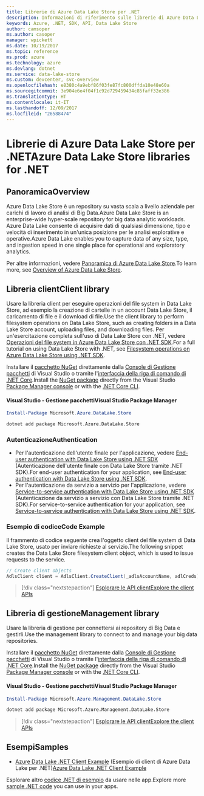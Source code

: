 ```yaml
---
title: Librerie di Azure Data Lake Store per .NET
description: Informazioni di riferimento sulle librerie di Azure Data Lake Store per .NET
keywords: Azure, .NET, SDK, API, Data Lake Store
author: camsoper
ms.author: casoper
manager: wpickett
ms.date: 10/19/2017
ms.topic: reference
ms.prod: azure
ms.technology: azure
ms.devlang: dotnet
ms.service: data-lake-store
ms.custom: devcenter, svc-overview
ms.openlocfilehash: e8380c4a9ebf86f03fe87fc800dffda10e48e60a
ms.sourcegitcommit: 3e904e6e4f04f1c92d729459434c85faff32e386
ms.translationtype: HT
ms.contentlocale: it-IT
ms.lasthandoff: 12/09/2017
ms.locfileid: "26588474"
---
```

# <a name="azure-data-lake-store-libraries-for-net"></a><span data-ttu-id="07867-104">Librerie di Azure Data Lake Store per .NET</span><span class="sxs-lookup"><span data-stu-id="07867-104">Azure Data Lake Store libraries for .NET</span></span>

## <a name="overview"></a><span data-ttu-id="07867-105">Panoramica</span><span class="sxs-lookup"><span data-stu-id="07867-105">Overview</span></span>

<span data-ttu-id="07867-106">Azure Data Lake Store è un repository su vasta scala a livello aziendale per carichi di lavoro di analisi di Big Data.</span><span class="sxs-lookup"><span data-stu-id="07867-106">Azure Data Lake Store is an enterprise-wide hyper-scale repository for big data analytic workloads.</span></span> <span data-ttu-id="07867-107">Azure Data Lake consente di acquisire dati di qualsiasi dimensione, tipo e velocità di inserimento in un'unica posizione per le analisi esplorative e operative.</span><span class="sxs-lookup"><span data-stu-id="07867-107">Azure Data Lake enables you to capture data of any size, type, and ingestion speed in one single place for operational and exploratory analytics.</span></span>

<span data-ttu-id="07867-108">Per altre informazioni, vedere [Panoramica di Azure Data Lake Store](/azure/data-lake-store/data-lake-store-overview).</span><span class="sxs-lookup"><span data-stu-id="07867-108">To learn more, see [Overview of Azure Data Lake Store](/azure/data-lake-store/data-lake-store-overview).</span></span>

## <a name="client-library"></a><span data-ttu-id="07867-109">Libreria client</span><span class="sxs-lookup"><span data-stu-id="07867-109">Client library</span></span>

<span data-ttu-id="07867-110">Usare la libreria client per eseguire operazioni del file system in Data Lake Store, ad esempio la creazione di cartelle in un account Data Lake Store, il caricamento di file e il download di file.</span><span class="sxs-lookup"><span data-stu-id="07867-110">Use the client library to perform filesystem operations on Data Lake Store, such as creating folders in a Data Lake Store account, uploading files, and downloading files.</span></span>  <span data-ttu-id="07867-111">Per un'esercitazione completa sull'uso di Data Lake Store con .NET, vedere [Operazioni del file system in Azure Data Lake Store con .NET SDK](/azure/data-lake-store/data-lake-store-data-operations-net-sdk).</span><span class="sxs-lookup"><span data-stu-id="07867-111">For a full tutorial on using Data Lake Store with .NET, see [Filesystem operations on Azure Data Lake Store using .NET SDK](/azure/data-lake-store/data-lake-store-data-operations-net-sdk).</span></span>

<span data-ttu-id="07867-112">Installare il [pacchetto NuGet](https://www.nuget.org/packages/Microsoft.Azure.Management.DataLake.Store) direttamente dalla [Console di Gestione pacchetti][PackageManager] di Visual Studio o tramite l'[interfaccia della riga di comando di .NET Core][DotNetCLI].</span><span class="sxs-lookup"><span data-stu-id="07867-112">Install the [NuGet package](https://www.nuget.org/packages/Microsoft.Azure.Management.DataLake.Store) directly from the Visual Studio [Package Manager console][PackageManager] or with the [.NET Core CLI][DotNetCLI].</span></span>

#### <a name="visual-studio-package-manager"></a><span data-ttu-id="07867-113">Visual Studio - Gestione pacchetti</span><span class="sxs-lookup"><span data-stu-id="07867-113">Visual Studio Package Manager</span></span>

```powershell
Install-Package Microsoft.Azure.DataLake.Store
```

```bash
dotnet add package Microsoft.Azure.DataLake.Store
```
### <a name="authentication"></a><span data-ttu-id="07867-114">Autenticazione</span><span class="sxs-lookup"><span data-stu-id="07867-114">Authentication</span></span>

* <span data-ttu-id="07867-115">Per l'autenticazione dell'utente finale per l'applicazione, vedere [End-user authentication with Data Lake Store using .NET SDK](/azure/data-lake-store/data-lake-store-end-user-authenticate-net-sdk) (Autenticazione dell'utente finale con Data Lake Store tramite .NET SDK).</span><span class="sxs-lookup"><span data-stu-id="07867-115">For end-user authentication for your application, see [End-user authentication with Data Lake Store using .NET SDK](/azure/data-lake-store/data-lake-store-end-user-authenticate-net-sdk).</span></span>
* <span data-ttu-id="07867-116">Per l'autenticazione da servizio a servizio per l'applicazione, vedere [Service-to-service authentication with Data Lake Store using .NET SDK](/azure/data-lake-store/data-lake-store-service-to-service-authenticate-net-sdk) (Autenticazione da servizio a servizio con Data Lake Store tramite .NET SDK).</span><span class="sxs-lookup"><span data-stu-id="07867-116">For service-to-service authentication for your application, see [Service-to-service authentication with Data Lake Store using .NET SDK](/azure/data-lake-store/data-lake-store-service-to-service-authenticate-net-sdk).</span></span>

### <a name="code-example"></a><span data-ttu-id="07867-117">Esempio di codice</span><span class="sxs-lookup"><span data-stu-id="07867-117">Code Example</span></span>

<span data-ttu-id="07867-118">Il frammento di codice seguente crea l'oggetto client del file system di Data Lake Store, usato per inviare richieste al servizio.</span><span class="sxs-lookup"><span data-stu-id="07867-118">The following snippet creates the Data Lake Store filesystem client object, which is used to issue requests to the service.</span></span>

```csharp
// Create client objects
AdlsClient client = AdlsClient.CreateClient(_adlsAccountName, adlCreds);
```

> [!div class="nextstepaction"]
> [<span data-ttu-id="07867-119">Esplorare le API client</span><span class="sxs-lookup"><span data-stu-id="07867-119">Explore the client APIs</span></span>](/dotnet/api/overview/azure/datalakestore/client)


## <a name="management-library"></a><span data-ttu-id="07867-120">Libreria di gestione</span><span class="sxs-lookup"><span data-stu-id="07867-120">Management library</span></span>

<span data-ttu-id="07867-121">Usare la libreria di gestione per connettersi ai repository di Big Data e gestirli.</span><span class="sxs-lookup"><span data-stu-id="07867-121">Use the management library to connect to and manage your big data repositories.</span></span>

<span data-ttu-id="07867-122">Installare il [pacchetto NuGet](https://www.nuget.org/packages/Microsoft.Azure.Management.DataLake.Store) direttamente dalla [Console di Gestione pacchetti][PackageManager] di Visual Studio o tramite l'[interfaccia della riga di comando di .NET Core][DotNetCLI].</span><span class="sxs-lookup"><span data-stu-id="07867-122">Install the [NuGet package](https://www.nuget.org/packages/Microsoft.Azure.Management.DataLake.Store) directly from the Visual Studio [Package Manager console][PackageManager] or with the [.NET Core CLI][DotNetCLI].</span></span>

#### <a name="visual-studio-package-manager"></a><span data-ttu-id="07867-123">Visual Studio - Gestione pacchetti</span><span class="sxs-lookup"><span data-stu-id="07867-123">Visual Studio Package Manager</span></span>

```powershell
Install-Package Microsoft.Azure.Management.DataLake.Store
```

```bash
dotnet add package Microsoft.Azure.Management.DataLake.Store
```

> [!div class="nextstepaction"]
> [<span data-ttu-id="07867-124">Esplorare le API client</span><span class="sxs-lookup"><span data-stu-id="07867-124">Explore the client APIs</span></span>](/dotnet/api/overview/azure/datalakestore/management)


## <a name="samples"></a><span data-ttu-id="07867-125">Esempi</span><span class="sxs-lookup"><span data-stu-id="07867-125">Samples</span></span>

* <span data-ttu-id="07867-126">[Azure Data Lake .NET Client Example](https://azure.microsoft.com/en-us/resources/samples/data-lake-dotnet-client/) (Esempio di client di Azure Data Lake per .NET)</span><span class="sxs-lookup"><span data-stu-id="07867-126">[Azure Data Lake .NET Client Example](https://azure.microsoft.com/en-us/resources/samples/data-lake-dotnet-client/)</span></span>

<span data-ttu-id="07867-127">Esplorare altro [codice .NET di esempio](https://azure.microsoft.com/resources/samples/?platform=dotnet) da usare nelle app.</span><span class="sxs-lookup"><span data-stu-id="07867-127">Explore more [sample .NET code](https://azure.microsoft.com/resources/samples/?platform=dotnet) you can use in your apps.</span></span>

[PackageManager]: https://docs.microsoft.com/nuget/tools/package-manager-console
[DotNetCLI]: https://docs.microsoft.com/dotnet/core/tools/dotnet-add-package
